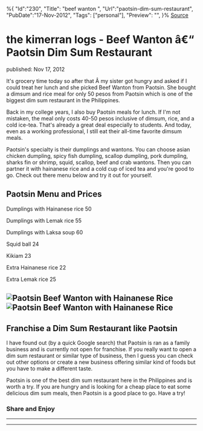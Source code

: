 ﻿%{
    "Id":"230",
    "Title": "beef wanton ",
    "Url":"paotsin-dim-sum-restaurant",
    "PubDate":"17-Nov-2012",
    "Tags": ["personal"],
    "Preview": "",
}%
[Source](http://markhughneri.com/blog/506/paotsin-dim-sum-restaurant/ "Permalink to the kimerran logs - Beef Wanton â€“ Paotsin Dim Sum Restaurant")

# the kimerran logs - Beef Wanton â€“ Paotsin Dim Sum Restaurant

published: Nov 17, 2012

It's grocery time today so after that Â my sister got hungry and asked if I could treat her lunch and she picked Beef Wanton from Paotsin. She bought a dimsum and rice meal for only 50 pesos from Paotsin which is one of the biggest dim sum restaurant in the Philippines.

Back in my college years, I also buy Paotsin meals for lunch. If I'm not mistaken, the meal only costs 40-50 pesos inclusive of dimsum, rice, and a cold ice-tea. That's already a great deal especially to students. And today, even as a working professional, I still eat their all-time favorite dimsum meals.

Paotsin's specialty is their dumplings and wantons. You can choose asian chicken dumpling, spicy fish dumpling, scallop dumpling, pork dumpling, sharks fin or shrimp, squid, scallop, beef and crab wantons. Then you can partner it with hainanese rice and a cold cup of iced tea and you're good to go. Check out there menu below and try it out for yourself.

## Paotsin Menu and Prices

Dumplings with Hainanese rice
50

Dumplings with Lemak rice
55

Dumplings with Laksa soup
60

Squid ball
24

Kikiam
23

Extra Hainanese rice
22

Extra Lemak rice
25

## ![Paotsin Beef Wanton with Hainanese Rice][1]![Paotsin Beef Wanton with Hainanese Rice][2]

## Franchise a Dim Sum Restaurant like Paotsin

I have found out (by a quick Google search) that Paotsin is ran as a family business and is currently not open for franchise. If you really want to open a dim sum restaurant or similar type of business, then I guess you can check out other options or create a new business offering similar kind of foods but you have to make a different taste.

Paotsin is one of the best dim sum restaurant here in the Philippines and is worth a try. If you are hungry and is looking for a cheap place to eat some delicious dim sum meals, then Paotsin is a good place to go. Have a try!

### Share and Enjoy

* * *

* * *

[1]: http://markhughneri.com/blog/assets/loading.gif "Paotsin Beef Wanton with Hainanese Rice"
[2]: http://www.sisigbytes.com/food/wp-content/uploads/sites/2/2012/11/paotsin-beef-wanton-with-hainanese-rice-300x225.jpg "Paotsin Beef Wanton with Hainanese Rice"
